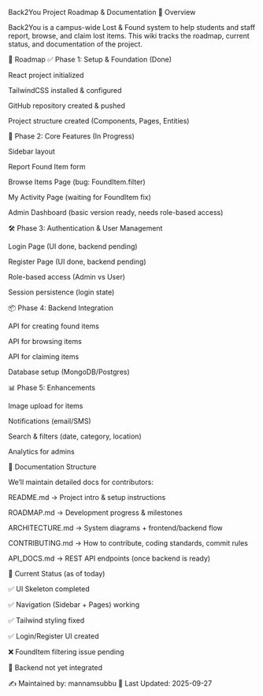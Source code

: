 Back2You Project Roadmap & Documentation
📌 Overview

Back2You is a campus-wide Lost & Found system to help students and staff report, browse, and claim lost items.
This wiki tracks the roadmap, current status, and documentation of the project.

🚀 Roadmap
✅ Phase 1: Setup & Foundation (Done)

 React project initialized

 TailwindCSS installed & configured

 GitHub repository created & pushed

 Project structure created (Components, Pages, Entities)

🔄 Phase 2: Core Features (In Progress)

 Sidebar layout

 Report Found Item form

 Browse Items Page (bug: FoundItem.filter)

 My Activity Page (waiting for FoundItem fix)

 Admin Dashboard (basic version ready, needs role-based access)

🛠 Phase 3: Authentication & User Management

 Login Page (UI done, backend pending)

 Register Page (UI done, backend pending)

 Role-based access (Admin vs User)

 Session persistence (login state)

📦 Phase 4: Backend Integration

 API for creating found items

 API for browsing items

 API for claiming items

 Database setup (MongoDB/Postgres)

📊 Phase 5: Enhancements

 Image upload for items

 Notifications (email/SMS)

 Search & filters (date, category, location)

 Analytics for admins

📖 Documentation Structure

We’ll maintain detailed docs for contributors:

README.md → Project intro & setup instructions

ROADMAP.md → Development progress & milestones

ARCHITECTURE.md → System diagrams + frontend/backend flow

CONTRIBUTING.md → How to contribute, coding standards, commit rules

API_DOCS.md → REST API endpoints (once backend is ready)

📌 Current Status (as of today)

✅ UI Skeleton completed

✅ Navigation (Sidebar + Pages) working

✅ Tailwind styling fixed

✅ Login/Register UI created

❌ FoundItem filtering issue pending

🚧 Backend not yet integrated

✍️ Maintained by: mannamsubbu
📅 Last Updated: 2025-09-27
